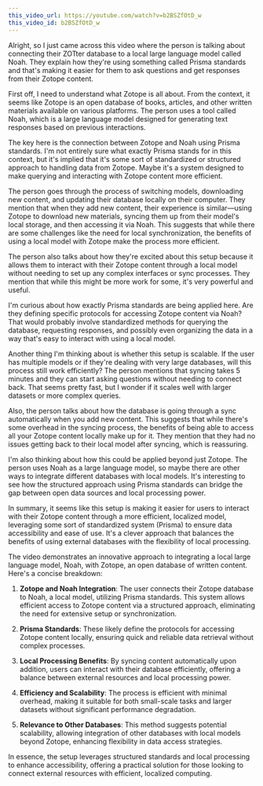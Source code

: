 ```yaml
---
this_video_url: https://youtube.com/watch?v=b2BSZfOtD_w
this_video_id: b2BSZfOtD_w
---
```

<think>
Alright, so I just came across this video where the person is talking about connecting their ZOTter database to a local large language model called Noah. They explain how they're using something called Prisma standards and that's making it easier for them to ask questions and get responses from their Zotope content.

First off, I need to understand what Zotope is all about. From the context, it seems like Zotope is an open database of books, articles, and other written materials available on various platforms. The person uses a tool called Noah, which is a large language model designed for generating text responses based on previous interactions.

The key here is the connection between Zotope and Noah using Prisma standards. I'm not entirely sure what exactly Prisma stands for in this context, but it's implied that it's some sort of standardized or structured approach to handling data from Zotope. Maybe it's a system designed to make querying and interacting with Zotope content more efficient.

The person goes through the process of switching models, downloading new content, and updating their database locally on their computer. They mention that when they add new content, their experience is similar—using Zotope to download new materials, syncing them up from their model's local storage, and then accessing it via Noah. This suggests that while there are some challenges like the need for local synchronization, the benefits of using a local model with Zotope make the process more efficient.

The person also talks about how they're excited about this setup because it allows them to interact with their Zotope content through a local model without needing to set up any complex interfaces or sync processes. They mention that while this might be more work for some, it's very powerful and useful.

I'm curious about how exactly Prisma standards are being applied here. Are they defining specific protocols for accessing Zotope content via Noah? That would probably involve standardized methods for querying the database, requesting responses, and possibly even organizing the data in a way that's easy to interact with using a local model.

Another thing I'm thinking about is whether this setup is scalable. If the user has multiple models or if they're dealing with very large databases, will this process still work efficiently? The person mentions that syncing takes 5 minutes and they can start asking questions without needing to connect back. That seems pretty fast, but I wonder if it scales well with larger datasets or more complex queries.

Also, the person talks about how the database is going through a sync automatically when you add new content. This suggests that while there's some overhead in the syncing process, the benefits of being able to access all your Zotope content locally make up for it. They mention that they had no issues getting back to their local model after syncing, which is reassuring.

I'm also thinking about how this could be applied beyond just Zotope. The person uses Noah as a large language model, so maybe there are other ways to integrate different databases with local models. It's interesting to see how the structured approach using Prisma standards can bridge the gap between open data sources and local processing power.

In summary, it seems like this setup is making it easier for users to interact with their Zotope content through a more efficient, localized model, leveraging some sort of standardized system (Prisma) to ensure data accessibility and ease of use. It's a clever approach that balances the benefits of using external databases with the flexibility of local processing.
</think>

The video demonstrates an innovative approach to integrating a local large language model, Noah, with Zotope, an open database of written content. Here's a concise breakdown:

1. **Zotope and Noah Integration**: The user connects their Zotope database to Noah, a local model, utilizing Prisma standards. This system allows efficient access to Zotope content via a structured approach, eliminating the need for extensive setup or synchronization.

2. **Prisma Standards**: These likely define the protocols for accessing Zotope content locally, ensuring quick and reliable data retrieval without complex processes.

3. **Local Processing Benefits**: By syncing content automatically upon addition, users can interact with their database efficiently, offering a balance between external resources and local processing power.

4. **Efficiency and Scalability**: The process is efficient with minimal overhead, making it suitable for both small-scale tasks and larger datasets without significant performance degradation.

5. **Relevance to Other Databases**: This method suggests potential scalability, allowing integration of other databases with local models beyond Zotope, enhancing flexibility in data access strategies.

In essence, the setup leverages structured standards and local processing to enhance accessibility, offering a practical solution for those looking to connect external resources with efficient, localized computing.
